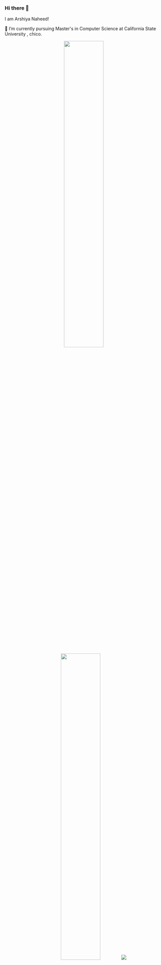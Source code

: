 ### Hi there 👋

I am Arshiya Naheed!

 🔭 I’m currently pursuing Master's in Computer Science at California State University , chico.

<a href="https://www.arshiyanaheed.dev">
 
</a>
<p align="center">
  <img height="50%" width="auto" src ="https://github-readme-stats.vercel.app/api?username=arshiya19&show_icons=true&count_private=true&theme=Gradient&hide_border=true&hide=issues,stars&show=prs_merged&bg_color=00000000">
  <img height="50%" width="auto" src ="https://github-readme-stats.vercel.app/api/top-langs/?username=arshiya19&layout=compact&hide_border=true&theme=Gradient&bg_color=00000000&hide=jupyter%20notebook,tex,css,php&exclude_repo=Pacman-AI">
  <img src ="https://github-readme-streak-stats.herokuapp.com?user=arshiya19&theme=Gradient&hide_border=true&background=9996A1">
  <br><br>
</p>
<p align='center'>
<a href="https://github.com/antonkomarev/github-profile-views-counter"><img src="https://komarev.com/ghpvc/?username=arshiya19&color=red" /><img align="left" title="Arshiya Naheed" width="25px" src="./Assets/icons8-linkedin.svg" />
</a>
</p>
<br><be>

<a href="https://www.linkedin.com/in/saicharanmodugula">
  <img align="left" title="Arshiya Naheed" width="25px" src="./Assets/icons8-linkedin.svg" />
</a>


<!--
**arshiya19/arshiya19** is a ✨ _special_ ✨ repository because its `README.md` (this file) appears on your GitHub profile.

Here are some ideas to get you started:

- 🔭 I’m currently working on ...
- 🌱 I’m currently learning ...
- 👯 I’m looking to collaborate on ...
- 🤔 I’m looking for help with ...
- 💬 Ask me about ...
- 📫 How to reach me: ...
- 😄 Pronouns: ...
- ⚡ Fun fact: ...
-->

